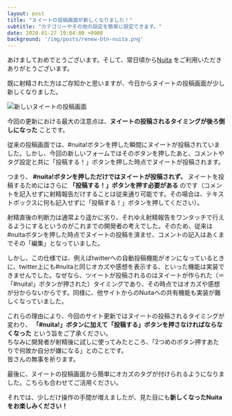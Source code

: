```yaml
---
layout: post
title: "ヌイートの投稿画面が新しくなりました！"
subtitle: "カテゴリーやその他の設定を簡単に設定できます。"
date: 2020-01-27 19:04:00 +0900
background: '/img/posts/renew-btn-nuita.png'
---
```


あけましておめでとうございます。そして、常日頃から[Nuita](https://nuita.net) をご利用いただきありがとうございます。

既に射精された方はご存知かと思いますが、今日からヌイートの投稿画面が少し新しくなりました。

![新しいヌイートの投稿画面]({{site.baseurl}}img/content/renew_btn_nuita.png)

今回の更新における最大の注意点は、**ヌイートの投稿されるタイミングが後ろ倒しになった**
ことです。  

従来の投稿画面では、#nuita!ボタンを押した瞬間にヌイートが投稿されていました。しかし、今回の新しいフォームではそのボタンを押したあと、コメントやタグ設定と共に「投稿する！」ボタンを押した時点でヌイートが投稿されます。  

つまり、
**#nuita!ボタンを押しただけではヌイートが投稿されず、**
ヌイートを投稿するためにはさらに
**「投稿する！」ボタンを押す必要がある**
のです（コメントを記入せずに射精報告だけすることは従来通り可能です。その場合は、テキストボックスに何も記入せずに「投稿する！」ボタンを押してください）。

射精直後の判断力は通常より遥かに劣り、それゆえ射精報告をワンタッチで行えるようにするというのがこれまでの開発者の考えでした。そのため、従来は#nuitaボタンを押した時点でヌイートの投稿を済ませ、コメントの記入はあくまでその「編集」となっていました。

しかし、この仕様では、例えばtwitterへの自動投稿機能がオンになっているときに、twitter上にも#nuitaと同じオカズや感想を表示する、といった機能は実装できませんでした。なぜなら、ツイートが投稿されるのはヌイートが作られた（＝「#nuita!」ボタンが押された）タイミングであり、その時点ではオカズや感想が分からないからです。同様に、他サイトからのNuitaへの共有機能も実装が難しくなっていました。

これらの理由により、今回のサイト更新ではヌイートの投稿されるタイミングが変わり、
**「#nuita!」ボタンに加えて「投稿する」ボタンを押さなければならなくなった**
という旨をご了承ください。  
ちなみに開発者が射精後に試しに使ってみたところ、「2つめのボタン押すあたりで何故か自分が嫌になる」とのことです。  
皆さんの無事を祈ります。

最後に、ヌイートの投稿画面から簡単にオカズのタグが付けられるようになりました。こちらも合わせてご活用ください。

それでは、少しだけ操作の手間が増えましたが、見た目にも**新しくなったNuitaをお楽しみください！**
